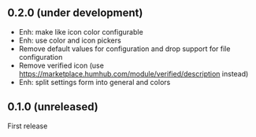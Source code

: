 ## 0.2.0 (under development)
- Enh: make like icon color configurable
- Enh: use color and icon pickers
- Remove default values for configuration and drop support for file configuration
- Remove verified icon (use https://marketplace.humhub.com/module/verified/description instead)
- Enh: split settings form into general and colors

## 0.1.0 (unreleased)
First release
